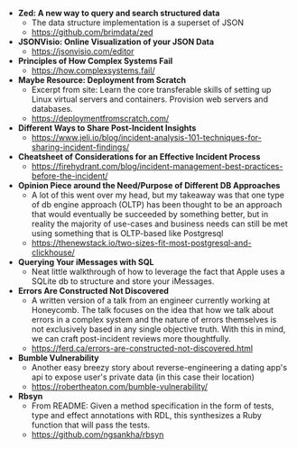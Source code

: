 - **Zed: A new way to query and search structured data**
  - The data structure implementation is a superset of JSON
  - https://github.com/brimdata/zed
- **JSONVisio: Online Visualization of your JSON Data**
  - https://jsonvisio.com/editor
- **Principles of How Complex Systems Fail**
  - https://how.complexsystems.fail/
- **Maybe Resource: Deployment from Scratch**
  - Excerpt from site: Learn the core transferable skills of setting up Linux virtual servers and containers. Provision web servers and databases.
  - https://deploymentfromscratch.com/
- **Different Ways to Share Post-Incident Insights**
  - https://www.jeli.io/blog/incident-analysis-101-techniques-for-sharing-incident-findings/
- **Cheatsheet of Considerations for an Effective Incident Process**
  - https://firehydrant.com/blog/incident-management-best-practices-before-the-incident/
- **Opinion Piece around the Need/Purpose of Different DB Approaches**
  - A lot of this went over my head, but my takeaway was that one type of db engine approach (OLTP) has been thought to be an approach that would eventually be succeeded by something better, but in reality the majority of use-cases and business needs can still be met using something that is OLTP-based like Postgresql
  - https://thenewstack.io/two-sizes-fit-most-postgresql-and-clickhouse/
- **Querying Your iMessages with SQL**
  - Neat little walkthrough of how to leverage the fact that Apple uses a SQLite db to structure and store your iMessages.
- **Errors Are Constructed Not Discovered**
  - A written version of a talk from an engineer currently working at Honeycomb. The talk focuses on the idea that how we talk about errors in a complex system and the nature of errors themselves is not exclusively based in any single objective truth. With this in mind, we can craft post-incident reviews more thoughtfully.
  - https://ferd.ca/errors-are-constructed-not-discovered.html
- **Bumble Vulnerability**
  - Another easy breezy story about reverse-engineering a dating app's api to expose user's private data (in this case their location)
  - https://robertheaton.com/bumble-vulnerability/
- **Rbsyn**
  - From README: Given a method specification in the form of tests, type and effect annotations with RDL, this synthesizes a Ruby function that will pass the tests. 
  - https://github.com/ngsankha/rbsyn